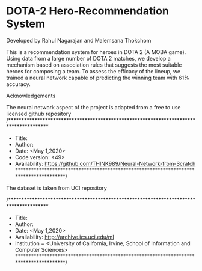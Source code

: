 # DOTA-2 Hero-Recommendation System

Developed by Rahul Nagarajan and Malemsana Thokchom

This is a recommendation system for heroes in DOTA 2 (A MOBA game). Using data from a large number of DOTA 2 matches, we develop a mechanism based on association rules that suggests the most suitable heroes for composing a team. To assess the efficacy of the lineup, we trained a neural network capable of predicting the winning team with 61% accuracy.

Acknowledgements

The neural network aspect of the project is adapted from a free to use licensed github repository 
/***************************************************************************************
*    Title: <Neural-Network-from-Scratch>
*    Author: <THINK989>
*    Date: <May 1,2020>
*    Code version: <49>
*    Availability: <https://github.com/THINK989/Neural-Network-from-Scratch>
***************************************************************************************/

The dataset is taken from UCI repository 

/***************************************************************************************
*    Title: <UCIMachine Learning Repository>
*    Author: <THINK989>
*    Date: <May 1,2020>
*    Availability: <http://archive.ics.uci.edu/ml>
*    institution = <University of California, Irvine, School of Information and Computer Sciences>
***************************************************************************************/
